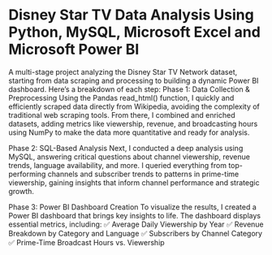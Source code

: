 # Disney Star TV Data Analysis Using Python, MySQL, Microsoft Excel and Microsoft Power BI
A multi-stage project analyzing the Disney Star TV Network dataset, starting from data scraping and processing to building a dynamic Power BI dashboard. Here’s a breakdown of each step:
Phase 1: Data Collection & Preprocessing Using the Pandas read_html() function, I quickly and efficiently scraped data directly from Wikipedia, avoiding the complexity of traditional web scraping tools. From there, I combined and enriched datasets, adding metrics like viewership, revenue, and broadcasting hours using NumPy to make the data more quantitative and ready for analysis.

Phase 2: SQL-Based Analysis Next, I conducted a deep analysis using MySQL, answering critical questions about channel viewership, revenue trends, language availability, and more. I queried everything from top-performing channels and subscriber trends to patterns in prime-time viewership, gaining insights that inform channel performance and strategic growth.

Phase 3: Power BI Dashboard Creation To visualize the results, I created a Power BI dashboard that brings key insights to life. The dashboard displays essential metrics, including: ✅ Average Daily Viewership by Year
✅ Revenue Breakdown by Category and Language
✅ Subscribers by Channel Category
✅ Prime-Time Broadcast Hours vs. Viewership
